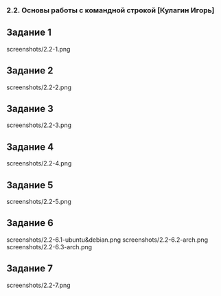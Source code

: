 ### 2.2. Основы работы с командной строкой [Кулагин Игорь]

## Задание 1
screenshots/2.2-1.png
## Задание 2
screenshots/2.2-2.png
## Задание 3
screenshots/2.2-3.png
## Задание 4
screenshots/2.2-4.png
## Задание 5
screenshots/2.2-5.png
## Задание 6
screenshots/2.2-6.1-ubuntu&debian.png
screenshots/2.2-6.2-arch.png
screenshots/2.2-6.3-arch.png
## Задание 7
screenshots/2.2-7.png